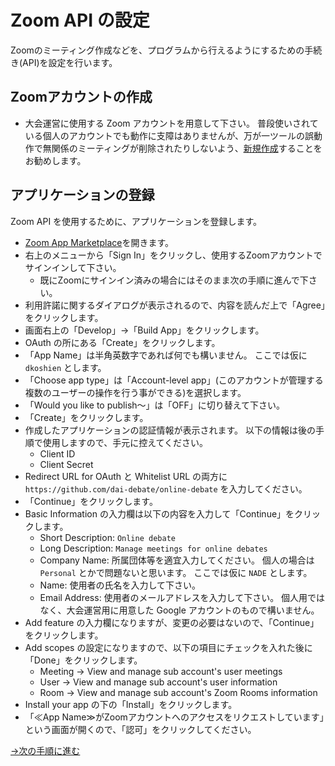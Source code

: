# Zoom API の設定

Zoomのミーティング作成などを、プログラムから行えるようにするための手続き(API)を設定を行います。

## Zoomアカウントの作成

* 大会運営に使用する Zoom アカウントを用意して下さい。
  普段使いされている個人のアカウントでも動作に支障はありませんが、万が一ツールの誤動作で無関係のミーティングが削除されたりしないよう、[新規作成](https://zoom.us/signup)することをお勧めします。

## アプリケーションの登録

Zoom API を使用するために、アプリケーションを登録します。

* [Zoom App Marketplace](https://marketplace.zoom.us/)を開きます。
* 右上のメニューから「Sign In」をクリックし、使用するZoomアカウントでサインインして下さい。
  * 既にZoomにサインイン済みの場合にはそのまま次の手順に進んで下さい。
* 利用許諾に関するダイアログが表示されるので、内容を読んだ上で「Agree」をクリックします。
* 画面右上の「Develop」→「Build App」をクリックします。
* OAuth の所にある「Create」をクリックします。
* 「App Name」は半角英数字であれば何でも構いません。
  ここでは仮に `dkoshien` とします。
* 「Choose app type」は「Account-level app」(このアカウントが管理する複数のユーザーの操作を行う事ができる)を選択します。
* 「Would you like to publish～」は「OFF」に切り替えて下さい。
* 「Create」をクリックします。
* 作成したアプリケーションの認証情報が表示されます。
  以下の情報は後の手順で使用しますので、手元に控えてください。
  * Client ID
  * Client Secret
* Redirect URL for OAuth と Whitelist URL の両方に `https://github.com/dai-debate/online-debate` を入力してください。
* 「Continue」をクリックします。
* Basic Information の入力欄は以下の内容を入力して「Continue」をクリックします。
  * Short Description: `Online debate`
  * Long Description: `Manage meetings for online debates`
  * Company Name: 所属団体等を適宜入力してください。
    個人の場合は `Personal` とかで問題ないと思います。
    ここでは仮に `NADE` とします。
  * Name: 使用者の氏名を入力して下さい。
  * Email Address: 使用者のメールアドレスを入力して下さい。
    個人用ではなく、大会運営用に用意した Google アカウントのもので構いません。
* Add feature の入力欄になりますが、変更の必要はないので、「Continue」をクリックします。
* Add scopes の設定になりますので、以下の項目にチェックを入れた後に「Done」をクリックします。
  * Meeting → View and manage sub account's user meetings
  * User → View and manage sub account's user information
  * Room → View and manage sub account's Zoom Rooms information
* Install your app の下の「Install」をクリックします。
* 「≪App Name≫がZoomアカウントへのアクセスをリクエストしています」という画面が開くので、「認可」をクリックしてください。

[→次の手順に進む](zoom-create-user.md)
